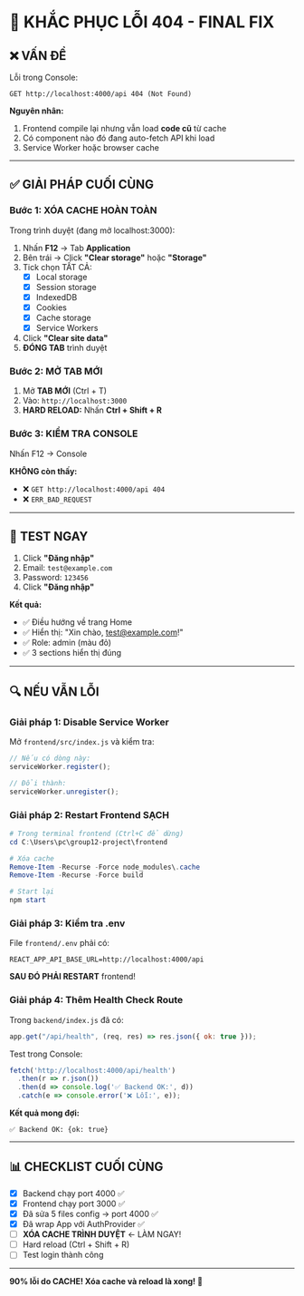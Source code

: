 # 🔧 KHẮC PHỤC LỖI 404 - FINAL FIX

## ❌ VẤN ĐỀ

Lỗi trong Console:
```
GET http://localhost:4000/api 404 (Not Found)
```

**Nguyên nhân:** 
1. Frontend compile lại nhưng vẫn load **code cũ** từ cache
2. Có component nào đó đang auto-fetch API khi load
3. Service Worker hoặc browser cache

---

## ✅ GIẢI PHÁP CUỐI CÙNG

### Bước 1: XÓA CACHE HOÀN TOÀN

Trong trình duyệt (đang mở localhost:3000):

1. Nhấn **F12** → Tab **Application**
2. Bên trái → Click **"Clear storage"** hoặc **"Storage"**
3. Tick chọn TẤT CẢ:
   - [x] Local storage
   - [x] Session storage
   - [x] IndexedDB
   - [x] Cookies
   - [x] Cache storage
   - [x] Service Workers
4. Click **"Clear site data"**
5. **ĐÓNG TAB** trình duyệt

### Bước 2: MỞ TAB MỚI

1. Mở **TAB MỚI** (Ctrl + T)
2. Vào: `http://localhost:3000`
3. **HARD RELOAD:** Nhấn **Ctrl + Shift + R**

### Bước 3: KIỂM TRA CONSOLE

Nhấn F12 → Console

**KHÔNG còn thấy:**
- ❌ `GET http://localhost:4000/api 404`
- ❌ `ERR_BAD_REQUEST`

---

## 🧪 TEST NGAY

1. Click **"Đăng nhập"**
2. Email: `test@example.com`
3. Password: `123456`
4. Click **"Đăng nhập"**

**Kết quả:**
- ✅ Điều hướng về trang Home
- ✅ Hiển thị: "Xin chào, test@example.com!"
- ✅ Role: admin (màu đỏ)
- ✅ 3 sections hiển thị đúng

---

## 🔍 NẾU VẪN LỖI

### Giải pháp 1: Disable Service Worker

Mở `frontend/src/index.js` và kiểm tra:

```javascript
// Nếu có dòng này:
serviceWorker.register();

// Đổi thành:
serviceWorker.unregister();
```

### Giải pháp 2: Restart Frontend SẠCH

```powershell
# Trong terminal frontend (Ctrl+C để dừng)
cd C:\Users\pc\group12-project\frontend

# Xóa cache
Remove-Item -Recurse -Force node_modules\.cache
Remove-Item -Recurse -Force build

# Start lại
npm start
```

### Giải pháp 3: Kiểm tra .env

File `frontend/.env` phải có:
```
REACT_APP_API_BASE_URL=http://localhost:4000/api
```

**SAU ĐÓ PHẢI RESTART** frontend!

### Giải pháp 4: Thêm Health Check Route

Trong `backend/index.js` đã có:
```javascript
app.get("/api/health", (req, res) => res.json({ ok: true }));
```

Test trong Console:
```javascript
fetch('http://localhost:4000/api/health')
  .then(r => r.json())
  .then(d => console.log('✅ Backend OK:', d))
  .catch(e => console.error('❌ Lỗi:', e));
```

**Kết quả mong đợi:**
```
✅ Backend OK: {ok: true}
```

---

## 📊 CHECKLIST CUỐI CÙNG

- [x] Backend chạy port 4000 ✅
- [x] Frontend chạy port 3000 ✅
- [x] Đã sửa 5 files config → port 4000 ✅
- [x] Đã wrap App với AuthProvider ✅
- [ ] **XÓA CACHE TRÌNH DUYỆT** ← LÀM NGAY!
- [ ] Hard reload (Ctrl + Shift + R)
- [ ] Test login thành công

---

**90% lỗi do CACHE! Xóa cache và reload là xong! 🎉**
